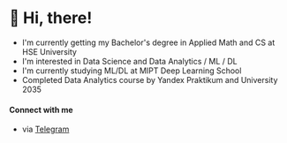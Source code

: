 # 👋 Hi, there! 
- I'm currently getting my Bachelor's degree in Applied Math and CS at HSE University
- I'm interested in Data Science and Data Analytics / ML / DL
- I'm currently studying ML/DL at MIPT Deep Learning School
- Completed Data Analytics course by Yandex Praktikum and University 2035
#### Connect with me
- via [Telegram](https://t.me/hzchet)
